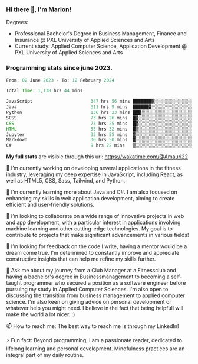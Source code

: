
### Hi there 👋, I'm Marlon!

Degrees: 
- Professional Bachelor's Degree in Business Management, Finance and Insurance @ PXL University of Applied Sciences and Arts
- Current study: Applied Computer Science, Application Development @ PXL University of Applied Sciences and Arts

### Programming stats since june 2023.
<!--START_SECTION:waka-->

```java
From: 02 June 2023 - To: 12 February 2024

Total Time: 1,138 hrs 44 mins

JavaScript                      347 hrs 56 mins ███████▓░░░░░░░░░░░░░░░░░   30.48 %
Java                            311 hrs 9 mins  ██████▓░░░░░░░░░░░░░░░░░░   27.26 %
Python                          136 hrs 23 mins ███░░░░░░░░░░░░░░░░░░░░░░   11.95 %
SCSS                            73 hrs 26 mins  █▓░░░░░░░░░░░░░░░░░░░░░░░   06.43 %
CSS                             73 hrs 25 mins  █▓░░░░░░░░░░░░░░░░░░░░░░░   06.43 %
HTML                            55 hrs 32 mins  █▒░░░░░░░░░░░░░░░░░░░░░░░   04.87 %
Jupyter                         33 hrs 55 mins  ▓░░░░░░░░░░░░░░░░░░░░░░░░   02.97 %
Markdown                        30 hrs 50 mins  ▓░░░░░░░░░░░░░░░░░░░░░░░░   02.70 %
C#                              9 hrs 22 mins   ▒░░░░░░░░░░░░░░░░░░░░░░░░   00.82 %
```

<!--END_SECTION:waka-->
**My full stats** are visible through this url: https://wakatime.com/@Amauri22



🔭 I’m currently working on developing several applications in the fitness industry, leveraging my deep expertise in JavaScript, including React, as well as HTML5, CSS, Sass, Tailwind, and Python.

🌱 I’m currently learning more about Java and C#. I am also focused on enhancing my skills in web application development, aiming to create efficient and user-friendly solutions.

👯 I’m looking to collaborate on a wide range of innovative projects in web and app development, with a particular interest in applications involving machine learning and other cutting-edge technologies. My goal is to contribute to projects that make significant advancements in various fields!

🤔 I’m looking for feedback on the code I write, having a mentor would be a dream come true. I'm determined to constantly improve and appreciate constructive insights that can help me refine my skills further.

💬 Ask me about my journey from a Club Manager at a Fitnessclub and having a bachelor's degree in Businessmanagement to becoming a self-taught programmer who secured a position as a software engineer before pursuing my study in Applied Computer Sciences. I'm also open to discussing the transition from business management to applied computer science. I'm also keen on giving advice on personal development or whatever help you might need. I believe in the fact that being helpfull will make the world a lot nicer. :)

📫 How to reach me: The best way to reach me is through my LinkedIn!

⚡ Fun fact: Beyond programming, I am a passionate reader, dedicated to lifelong learning and personal development. Mindfulness practices are an integral part of my daily routine.


